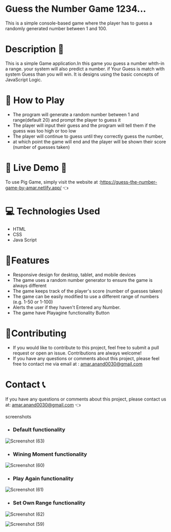 # Guess the Number Game 1234...

This is a simple console-based game where the player has to guess a randomly generated number between 1 and 100.
# Description 📝
 This is a simple Game application.In this game you guess a number whth-in a range.
your system will also predict a number. if Your Guess is match with system Guess than you will win. 
It is designs using the basic concepts of JavaScript Logic.

# 🚀 How to Play
- The program will generate a random number between 1 and range(default 20) and prompt the player to guess it
- The player will input their guess and the program will tell them if the guess was too high or too low
- The player will continue to guess until they correctly guess the number,
-  at which point the game will end and the player will be shown their score (number of guesses taken)

# 🚀 Live Demo 🚀
To use Pig Game, simply visit the website at :https://guess-the-number-game-by-amar.netlify.app/  👈

# 💻 Technologies Used
- HTML
- CSS
- Java Script

# 🎨Features
- Responsive design for desktop, tablet, and mobile devices
- The game uses a random number generator to ensure the game is always different
- The game keeps track of the player's score (number of guesses taken)
- The game can be easily modified to use a different range of numbers (e.g. 1-50 or 1-100)
- Alerts the user if they haven't Entered any Number.
-  The game have Playagine functionality Button

# 🤝Contributing
- If you would like to contribute to this project, feel free to submit a pull request or open an issue. Contributions are always welcome!
- If you have any questions or comments about this project, please feel free to contact me via email at : amar.anand0030@gmail.com

# Contact 📞

If you have any questions or comments about this project, please contact us at: amar.anand0030@gmail.com 👈

screenshots 
- <h3>Default functionality </h3>

![Screenshot (63)](https://user-images.githubusercontent.com/122713145/227780647-f3241499-169c-4374-baef-d3fa4e965068.png)

- <h3>Wining Moment functionality </h3>

![Screenshot (60)](https://user-images.githubusercontent.com/122713145/227780252-1b1f878d-8296-427a-99e1-ff1413c0abc0.png)

- <h3>Play Again functionality </h3>

![Screenshot (61)](https://user-images.githubusercontent.com/122713145/227780257-8a1a68cb-6845-4d7d-9662-b17cfd9012b3.png)

- <h3>Set Own Range functionality </h3>

![Screenshot (62)](https://user-images.githubusercontent.com/122713145/227780288-7a07ca50-1016-4446-939e-358ecdca3991.png)

![Screenshot (59)](https://user-images.githubusercontent.com/122713145/227780243-09eacc39-fabe-4506-adba-e05a25537906.png)




